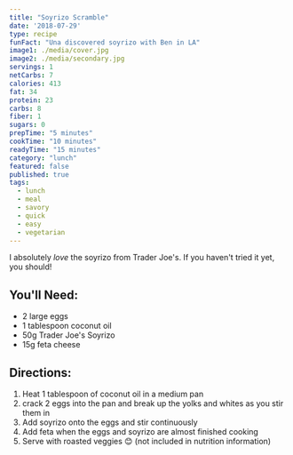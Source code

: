 ```yaml
---
title: "Soyrizo Scramble"
date: '2018-07-29'
type: recipe
funFact: "Una discovered soyrizo with Ben in LA"
image1: ./media/cover.jpg
image2: ./media/secondary.jpg
servings: 1
netCarbs: 7
calories: 413
fat: 34
protein: 23
carbs: 8
fiber: 1
sugars: 0
prepTime: "5 minutes"
cookTime: "10 minutes"
readyTime: "15 minutes"
category: "lunch"
featured: false
published: true
tags:
  - lunch
  - meal
  - savory
  - quick
  - easy
  - vegetarian
---
```


I absolutely *love* the soyrizo from Trader Joe's. If you haven't tried it yet, you should!

## You'll Need:

- 2 large eggs
- 1 tablespoon coconut oil
- 50g Trader Joe's Soyrizo
- 15g feta cheese

## Directions:

1. Heat 1 tablespoon of coconut oil in a medium pan
2. crack 2 eggs into the pan and break up the yolks and whites as you stir them in
3. Add soyrizo onto the eggs and stir continuously
4. Add feta when the eggs and soyrizo are almost finished cooking
5. Serve with roasted veggies 😊 (not included in nutrition information)